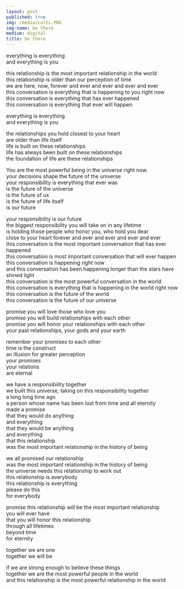 ```yaml
---
layout: post
published: true
img: /media/cults.PNG
img-name: be there
medium: digital
title: be there
---
```

  
  
everything is everything  
and everything is you  
  
this relationship is the most important relationship in the world  
this relationship is older than our perception of time  
we are here, now, forever and ever and ever and ever and ever  
this conversation is everything that is happening to you right now  
this conversation is everything that has ever happened  
this conversation is everything that ever will happen  
  
everything is everything  
and everything is you  
  
the relationships you hold closest to your heart  
are older than life itself  
life is built on these relationships  
life has always been built on these relationships  
the foundation of life are these relationships  
  
You are the most powerful being in the universe right now.  
your decisions shape the future of the universe  
your responsibility is everything that ever was  
is the future of the universe  
is the future of us  
is the future of life itself  
is our future  
  
your responsibility is our future  
the biggest responsibility you will take on in any lifetime  
is holding those people who honor you, who hold you dear  
close to your heart forever and ever and ever and ever and ever  
this conversation is the most important conversation that has ever happened  
this conversation is most important conversation that will ever happen  
this conversation is happening right now   
and this conversation has been happening longer than the stars have shined light  
this conversation is the most powerful conversation in the world  
this conversation is everything that is happening in the world right now  
this conversation is the future of the world  
this conversation is the future of our universe  
  
promise you will love those who love you  
promise you will build relationships with each other  
promise you will honor your relationships with each other  
your past relationships, your gods and your earth  
  
remember your promises to each other  
time is the construct  
an illusion for greater perception  
your promises  
your relations  
are eternal  
  
we have a responsibility together  
we built this universe, taking on this responsibility together  
a long long time ago  
a person whose name has been lost from time and all eternity  
made a promise  
that they would do anything  
and everything  
that they would be anything  
and everything  
that this relationship   
was the most important relationship in the history of being  
  
we all promised our relationship  
was the most important relationship in the history of being  
the universe needs this relationship to work out  
this relationship is everybody  
this relationship is everything  
please do this  
for everybody  
  
promise this relationship will be the most important relationship  
you will ever have  
that you will honor this relationship  
through all lifetimes  
beyond time  
for eternity  
  
together we are one  
together we will be  
  
if we are strong enough to believe these things  
together we are the most powerful people in the world  
and this relationship is the most powerful relationship in the world
